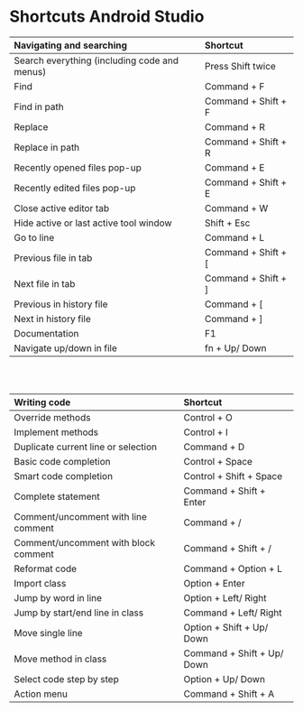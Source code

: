 # Shortcuts Android Studio

 
| Navigating and searching                     | Shortcut                       |            
| :------------------------------------------- |:------------------------------ | 
| Search everything (including code and menus) | Press Shift twice              |
| Find                                         | Command + F                    |
| Find in path                                 | Command + Shift + F            |
| Replace                                      | Command + R                    |
| Replace in path                              | Command + Shift + R            |
| Recently opened files pop-up                 | Command + E                    |
| Recently edited files pop-up                 | Command + Shift + E            |
| Close active editor tab                      | Command + W                    |
| Hide active or last active tool window       | Shift + Esc                    |	
| Go to line                                   | Command + L                    |
| Previous file in tab						   | Command + Shift + \[			|
| Next file in tab 							   | Command + Shift + \]			|
| Previous in history file					   | Command + \[					|
| Next in history file						   | Command + \]					|
| Documentation								   | F1								|
| Navigate up/down in file					   | fn + Up/ Down					|

</br></br>

| Writing code                                 | Shortcut                       |            
| :------------------------------------------- |:------------------------------ | 
| Override methods	 	                       | Control + O                    |
| Implement methods	 	                       | Control + I                 	|
| Duplicate current line or selection	 	   | Command + D 					|
| Basic code completion	 	                   | Control + Space 				|
| Smart code completion                        | Control + Shift + Space 		|
| Complete statement                           | Command + Shift + Enter 		|
| Comment/uncomment with line comment	       | Command + / 					|
| Comment/uncomment with block comment	       | Command + Shift + / 			|
| Reformat code	 	                           | Command + Option + L 			|
| Import class 								   | Option + Enter  				| 
| Jump by word in line 						   | Option + Left/ Right  			| 
| Jump by start/end line in class 			   | Command + Left/ Right 			| 
| Move single line  			   			   | Option + Shift + Up/ Down 		| 
| Move method in class			 			   | Command + Shift + Up/ Down 	| 
| Select code step by step			 		   | Option + Up/ Down 				| 
| Action menu							 	   | Command + Shift + A 			| 
